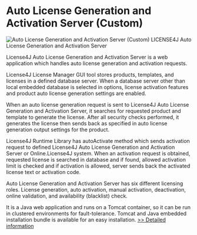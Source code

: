 # Auto License Generation and Activation Server (Custom)
![Auto License Generation and Activation Server (Custom)](https://mycommerce.akamaized.net/api/pimages/P300775434/BIG/300775434.GIF)
LICENSE4J Auto License Generation and Activation Server

License4J Auto License Generation and Activation Server is a web application which handles auto license generation and activation requests.

License4J License Manager GUI tool stores products, templates, and licenses in a defined database server. When a database server other than local embedded database is selected in options, license activation features and product auto license generation settings are enabled.

When an auto license generation request is sent to License4J Auto License Generation and Activation Server, it searches for requested product and template to generate the license. After all security checks performed, it generates the license then sends back as specified in auto license generation output settings for the product.

License4J Runtime Library has autoActivate method which sends activation request to defined License4J Auto License Generation and Activation Server or Online.License4J system. When an activation request is obtained, requested license is searched in database and if found, allowed activation limit is checked and if activation is allowed, server sends back the activated license text or activation code.

Auto License Generation and Activation Server has six different licensing roles. License generation, auto activation, manual activation, deactivation, online validation, and availability (blacklist) check.

It is a Java web application and runs on a Tomcat container, so it can be run in clustered environments for fault-tolerance. Tomcat and Java embedded installation bundle is available for an easy installation.
[>> Detailed information](https://secure.shareit.com/shareit/product.html?productid=300775434&affiliateid=200057808)